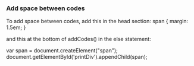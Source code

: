 ### Add space between codes
To add space between codes, add this in the head section:
span {
                margin: 1.5em;
}

and this at the bottom of addCodes() in the else statement:

var span = document.createElement("span");
document.getElementById('printDiv').appendChild(span);

